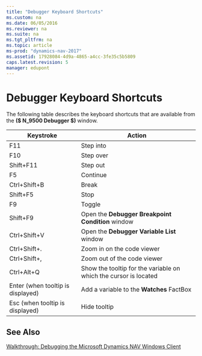 ```yaml
---
title: "Debugger Keyboard Shortcuts"
ms.custom: na
ms.date: 06/05/2016
ms.reviewer: na
ms.suite: na
ms.tgt_pltfrm: na
ms.topic: article
ms-prod: "dynamics-nav-2017"
ms.assetid: 17928084-4d9a-4865-a4cc-3fe35c5b5809
caps.latest.revision: 5
manager: edupont
---
```

# Debugger Keyboard Shortcuts
The following table describes the keyboard shortcuts that are available from the **\($ N\_9500 Debugger $\)** window.  
  
|Keystroke|Action|  
|---------------|------------|  
|F11|Step into|  
|F10|Step over|  
|Shift\+F11|Step out|  
|F5|Continue|  
|Ctrl\+Shift\+B|Break|  
|Shift\+F5|Stop|  
|F9|Toggle|  
|Shift\+F9|Open the **Debugger Breakpoint Condition** window|  
|Ctrl\+Shift\+V|Open the **Debugger Variable List** window|  
|Ctrl\+Shift\+.|Zoom in on the code viewer|  
|Ctrl\+Shift\+,|Zoom out of the code viewer|  
|Ctrl\+Alt\+Q|Show the tooltip for the variable on which the cursor is located|  
|Enter \(when tooltip is displayed\)|Add a variable to the **Watches** FactBox|  
|Esc \(when tooltip is displayed\)|Hide tooltip|  
  
## See Also  
 [Walkthrough: Debugging the Microsoft Dynamics NAV Windows Client](Walkthrough:%20Debugging%20the%20Microsoft%20Dynamics%20NAV%20Windows%20Client.md)